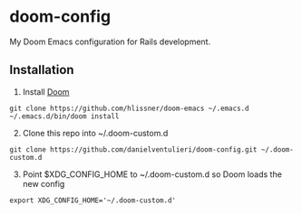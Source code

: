# doom-config
My Doom Emacs configuration for Rails development.

## Installation
1. Install [Doom](https://github.com/hlissner/doom-emacs)

```
git clone https://github.com/hlissner/doom-emacs ~/.emacs.d
~/.emacs.d/bin/doom install
```

2. Clone this repo into ~/.doom-custom.d
```
git clone https://github.com/danielventulieri/doom-config.git ~/.doom-custom.d
```

3. Point $XDG_CONFIG_HOME to ~/.doom-custom.d so Doom loads the new config
```
export XDG_CONFIG_HOME='~/.doom-custom.d'
```
